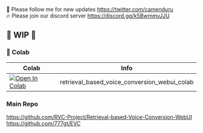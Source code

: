 🐣 Please follow me for new updates https://twitter.com/camenduru <br />
🔥 Please join our discord server https://discord.gg/k5BwmmvJJU <br />

## 🚦 WIP 🚦

### 🦒 Colab

| Colab | Info
| --- | --- |
[![Open In Colab](https://colab.research.google.com/assets/colab-badge.svg)](https://colab.research.google.com/github/camenduru/Retrieval-based-Voice-Conversion-WebUI-colab/blob/main/retrieval_based_voice_conversion_webui_colab.ipynb) | retrieval_based_voice_conversion_webui_colab

### Main Repo
https://github.com/RVC-Project/Retrieval-based-Voice-Conversion-WebUI <br />
https://github.com/777gt/EVC <br />

